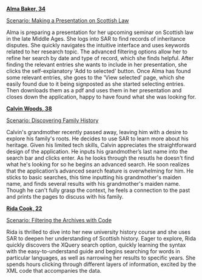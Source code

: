 <strong><ins>Alma Baker, 34</ins></strong>

<ins>Scenario: Making a Presentation on Scottish Law</ins>

Alma is preparing a presentation for her upcoming seminar on Scottish law in the late Middle Ages. She logs into SAR to find records of inheritance disputes. She quickly navigates the intuitive interface and uses keywords related to her research topic. The advanced filtering options allow her to refine her search by date and type of record, which she finds helpful. After finding the relevant entries she wants to include in her presentation, she clicks the self-explanatory 'Add to selected' button. Once Alma has found some relevant entries, she goes to the 'View selected' page, which she easily found due to it being signposted as she started selecting entries. Then downloads them as a pdf and uses them in her presentation and closes down the application, happy to have found what she was looking for.


<strong><ins>Calvin Woods, 38</ins></strong>

<ins>Scenario: Discovering Family History</ins>

Calvin's grandmother recently passed away, leaving him with a desire to explore his family's roots. He decides to use SAR to learn more about his heritage. Given his limited tech skills, Calvin appreciates the straightforward design of the application. He inputs his grandmother’s last name into the search bar and clicks enter. As he looks through the resutls he doesn't find what he's looking for so he begins an advanced search. He soon realizes that the application’s advanced search feature is overwhelming for him. He sticks to basic searches, this time inputting his grandmother's maiden name, and finds several results with his grandmother's maiden name. Though he can't fully grasp the context, he feels a connection to the past and prints the pages to discuss with his family.


<strong><ins>Rida Cook, 22</ins></strong>

<ins>Scenario: Filtering the Archives with Code</ins>

Rida is thrilled to dive into her new university history course and she uses SAR to deepen her understanding of Scottish history. Eager to explore, Rida quickly discovers the XQuery search option, quickly learning the syntax with the easy-to-understand guide and begins searching for words in particular languages, as well as narrowing her results to specific years. She spends hours clicking through different layers of information, excited by the XML code that accompanies the data.
